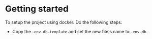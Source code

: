 # Getting started

To setup the project using docker.
Do the following steps:

* Copy the `.env.db.template` and set the new file's name to `.env.db`.
